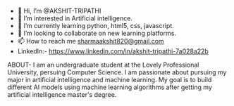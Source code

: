 - 👋 Hi, I’m @AKSHIT-TRIPATHI
- 👀 I’m interested in Artificial intelligence.
- 🌱 I’m currently learning python, html5, css, javascript.
- 💞️ I’m looking to collaborate on new learning platforms.
- 📫 How to reach me sharmaakshit820@gmail.com 
- LinkedIn:- https://www.linkedin.com/in/akshit-tripathi-7a028a22b

<!---
AKSHIT-TRIPATHI/AKSHIT-TRIPATHI is a ✨ special ✨ repository because its `README.md` (this file) appears on your GitHub profile.
You can click the Preview link to take a look at your changes.
--->
ABOUT-
I am an undergraduate student at the Lovely Professional University, persuing Computer Science. I am passionate about pursuing my major in artificial intelligence and machine learning. 
My goal is to build different AI models using machine learning algorithms after getting my artificial intelligence master's degree.

